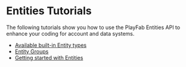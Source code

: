 # Entities Tutorials

The following tutorials show you how to use the PlayFab Entities API to enhance your coding for account and data systems.

- [Available built-in Entity types](available-built-in-entity-types.md)
- [Entity Groups](entity-groups.md)
- [Getting started with Entities](getting-started-with-entities.md)